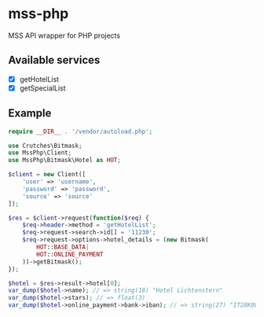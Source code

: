 # mss-php
MSS API wrapper for PHP projects

## Available services
- [x] getHotelList
- [x] getSpecialList

## Example
```php
require __DIR__ . '/vendor/autoload.php';

use Crutches\Bitmask;
use MssPhp\Client;
use MssPhp\Bitmask\Hotel as HOT;

$client = new Client([
    'user' => 'username',
    'password' => 'password',
    'source' => 'source'
]);

$res = $client->request(function($req) {
    $req->header->method = 'getHotelList';
    $req->request->search->id[] = '11230';
    $req->request->options->hotel_details = (new Bitmask(
        HOT::BASE_DATA|
        HOT::ONLINE_PAYMENT
    ))->getBitmask();
});

$hotel = $res->result->hotel[0];
var_dump($hotel->name); // => string(18) "Hotel Lichtenstern"
var_dump($hotel->stars); // => float(3)
var_dump($hotel->online_payment->bank->iban); // => string(27) "IT28K0818758740000001021022"
```
